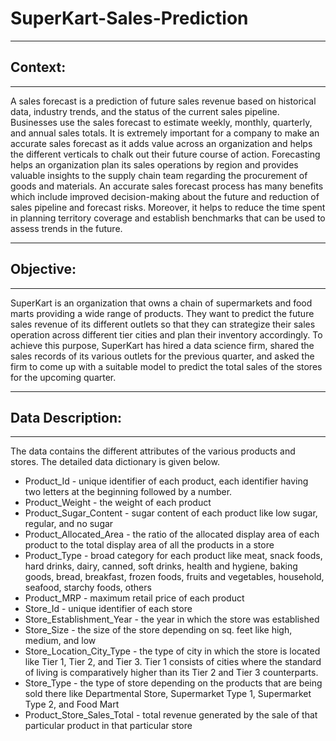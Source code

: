 # SuperKart-Sales-Prediction
--------------------
## **Context:**
--------------------

A sales forecast is a prediction of future sales revenue based on historical data, industry trends, and the status of the current sales pipeline. Businesses use the sales forecast to estimate weekly, monthly, quarterly, and annual sales totals. It is extremely important for a company to make an accurate sales forecast as it adds value across an organization and helps the different verticals to chalk out their future course of action. Forecasting helps an organization plan its sales operations by region and provides valuable insights to the supply chain team regarding the procurement of goods and materials. 
An accurate sales forecast process has many benefits which include improved decision-making about the future and reduction of sales pipeline and forecast risks. Moreover, it helps to reduce the time spent in planning territory coverage and establish benchmarks that can be used to assess trends in the future.

---------------------------
## **Objective:**
----------------------------

SuperKart is an organization that owns a chain of supermarkets and food marts providing a wide range of products. They want to predict the future sales revenue of its different outlets so that they can strategize their sales operation across different tier cities and plan their inventory accordingly. To achieve this purpose, SuperKart has hired a data science firm, shared the sales records of its various outlets for the previous quarter, and asked the firm to come up with a suitable model to predict the total sales of the stores for the upcoming quarter.

---------------------------------
## **Data Description:**
---------------------------------

The data contains the different attributes of the various products and stores. The detailed data dictionary is given below.

* Product_Id - unique identifier of each product, each identifier having two letters at the beginning followed by a number.
* Product_Weight - the weight of each product
* Product_Sugar_Content - sugar content of each product like low sugar, regular, and no sugar
* Product_Allocated_Area - the ratio of the allocated display area of each product to the total display area of all the products in a store
* Product_Type - broad category for each product like meat, snack foods, hard drinks, dairy, canned, soft drinks, health and hygiene, baking goods, bread, breakfast, frozen foods, fruits and vegetables, household, seafood, starchy foods, others
* Product_MRP - maximum retail price of each product
* Store_Id - unique identifier of each store
* Store_Establishment_Year - the year in which the store was established
* Store_Size - the size of the store depending on sq. feet like high, medium, and low
* Store_Location_City_Type - the type of city in which the store is located like Tier 1, Tier 2, and Tier 3. Tier 1 consists of cities where the standard of living is comparatively higher than its Tier 2 and Tier 3 counterparts.
* Store_Type - the type of store depending on the products that are being sold there like Departmental Store, Supermarket Type 1, Supermarket Type 2, and Food Mart
* Product_Store_Sales_Total - total revenue generated by the sale of that particular product in that particular store
